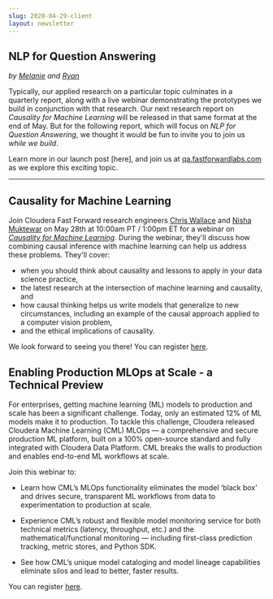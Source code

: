 ```yaml
---
slug: 2020-04-29-client
layout: newsletter
---
```


## NLP for Question Answering

*by [Melanie](https://www.linkedin.com/in/melanierbeck/) and [Ryan](https://twitter.com/MicallefEsq)*

Typically, our applied research on a particular topic culminates in a quarterly report,  along with a live webinar demonstrating the prototypes we build in conjunction with that research. Our next research report on *Causality for Machine Learning* will be released in that same format at the end of May.  But for the following report, which will focus on *NLP for Question Answering*, we thought it would be fun to invite you to join us <em>while we build</em>.

Learn more in our launch post [here], and join us at [qa.fastforwardlabs.com](qa.fastforwardlabs.com) as we explore this exciting topic.

---

## Causality for Machine Learning

Join Cloudera Fast Forward research engineers [Chris Wallace](https://twitter.com/_cjwallace) and [Nisha Muktewar](https://twitter.com/NishaMuktewar) on May 28th at 10:00am PT / 1:00pm ET for a webinar on *[Causality for Machine Learning](https://www.cloudera.com/about/events/webinars/causality-for-machine-learning.html?utm_medium=email&utm_source=newsletter-FastForwardLabs&keyplay=ODL&utm_campaign=FY21-Q2_CW_AMER_Causality_for_ML_2020-05-28&cid=7012H000001OmCQ)*. During the webinar, they'll discuss how combining causal inference with machine learning can help us address these problems. They'll cover:

* when you should think about causality and lessons to apply in  your data science practice,
* the latest research at the intersection of machine learning and causality, and
* how causal thinking helps us write models that generalize to new circumstances, including an example of the causal approach applied to a computer vision problem,
* and the ethical implications of causality.  

We look forward to seeing you there! You can register [here](https://www.cloudera.com/about/events/webinars/causality-for-machine-learning.html?utm_medium=email&utm_source=newsletter-FastForwardLabs&keyplay=ODL&utm_campaign=FY21-Q2_CW_AMER_Causality_for_ML_2020-05-28&cid=7012H000001OmCQ).

## Enabling Production MLOps at Scale - a Technical Preview

For enterprises, getting machine learning (ML) models to production and scale has been a significant challenge. Today, only an estimated 12% of ML models make it to production. To tackle this challenge, Cloudera released Cloudera Machine Learning (CML) MLOps — a comprehensive and secure production ML platform, built on a 100% open-source standard and fully integrated with Cloudera Data Platform. CML breaks the walls to production and enables end-to-end ML workflows at scale.

Join this webinar to: 

* Learn how CML’s MLOps functionality eliminates the model ‘black box’ and drives secure, transparent ML workflows from data to experimentation to production at scale.

* Experience CML’s robust and flexible model monitoring service for both technical metrics (latency, throughput, etc.) and the mathematical/functional monitoring — including first-class prediction tracking, metric stores, and Python SDK.

* See how CML’s unique model cataloging and model lineage capabilities eliminate silos and lead to better, faster results.

You can register [here](https://www.cloudera.com/about/events/webinars/enabling-production-ml-at-scale.html?utm_medium=clouderan&utm_source=field&keyplay=MDL&utm_campaign=FY21-Q2_CW_AMER_ML_at_Scale_2020-05-06&cid=7012H000001OhHN).